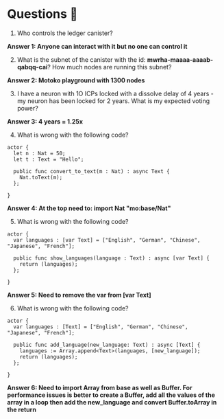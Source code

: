 # Questions 🙋

1. Who controls the ledger canister? 
   
  **Answer 1: Anyone can interact with it but no one can control it**

2. What is the subnet of the canister with the id: **mwrha-maaaa-aaaab-qabqq-cai**? How much nodes are running this subnet?  

**Answer 2: Motoko playground with 1300 nodes**

3. I have a neuron with 1O ICPs locked with a dissolve delay of 4 years - my neuron has been locked for 2 years. What is my expected voting power?

**Answer 3:  4 years = 1.25x**

4. What is wrong with the following code?
```
actor {
  let n : Nat = 50;
  let t : Text = "Hello";

  public func convert_to_text(m : Nat) : async Text {
    Nat.toText(m);
  };
 
}
```
**Answer 4:  At the top need to: import Nat "mo:base/Nat"**

5. What is wrong with the following code?
```
actor {
  var languages : [var Text] = ["English", "German", "Chinese", "Japanese", "French"];

  public func show_languages(language : Text) : async [var Text] {
    return (languages);
  };
 
}
```

**Answer 5:  Need to remove the var from [var Text]**

6. What is wrong with the following code?
```
actor {
  var languages : [Text] = ["English", "German", "Chinese", "Japanese", "French"];

  public func add_language(new_language: Text) : async [Text] {
    languages := Array.append<Text>(languages, [new_language]);
    return (languages);
  };
 
}
```

**Answer 6:  Need to import Array from base as well as Buffer. For performance issues is better to create a Buffer, add all the values of the array in a loop then add the new_language and convert Buffer.toArray in the return**
